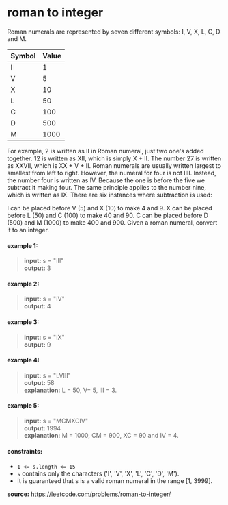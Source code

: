 # roman to integer
Roman numerals are represented by seven different symbols: I, V, X, L, C, D and M.

Symbol | Value
------ | ------
I | 1
V | 5
X | 10
L | 50
C | 100
D | 500
M | 1000

For example, 2 is written as II in Roman numeral, just two one's added together. 12 is written as XII, which is simply X + II. The number 27 is written as XXVII, which is XX + V + II.
Roman numerals are usually written largest to smallest from left to right. However, the numeral for four is not IIII. Instead, the number four is written as IV. Because the one is before the five we subtract it making four. The same principle applies to the number nine, which is written as IX. There are six instances where subtraction is used:

I can be placed before V (5) and X (10) to make 4 and 9. 
X can be placed before L (50) and C (100) to make 40 and 90. 
C can be placed before D (500) and M (1000) to make 400 and 900.
Given a roman numeral, convert it to an integer.

#### example 1:
> **input:** s = "III"  
> **output:** 3

#### example 2:
> **input:** s = "IV"  
> **output:** 4

#### example 3:
> **input:** s = "IX"  
> **output:** 9

#### example 4:
> **input:** s = "LVIII"  
> **output:** 58  
> **explanation:** L = 50, V= 5, III = 3.

#### example 5:
> **input:** s = "MCMXCIV"  
> **output:** 1994  
> **explanation:** M = 1000, CM = 900, XC = 90 and IV = 4.

#### constraints:
* `1 <= s.length <= 15`
* `s` contains only the characters ('I', 'V', 'X', 'L', 'C', 'D', 'M').
* It is guaranteed that s is a valid roman numeral in the range [1, 3999].

**source:** https://leetcode.com/problems/roman-to-integer/
